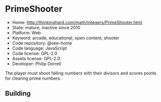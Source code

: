 # PrimeShooter

- Home: http://thinkinghard.com/math/integers/PrimeShooter.html
- State: mature, inactive since 2010
- Platform: Web
- Keyword: arcade, educational, open content, shooter
- Code repository: @see-home
- Code language: JavaScript
- Code license: GPL-2.0
- Assets license: GPL-2.0
- Developer: Philip Dorrell

The player must shoot falling numbers with their divisors and scores points for clearing prime numbers.

## Building
